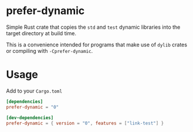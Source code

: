# prefer-dynamic

Simple Rust crate that copies the `std` and `test` dynamic libraries into the target directory at build time.

This is a convenience intended for programs that make use of `dylib` crates or compiling with `-Cprefer-dynamic`.

# Usage

Add to your `Cargo.toml`

```toml
[dependencies]
prefer-dynamic = "0"

[dev-dependencies]
prefer-dynamic = { version = "0", features = ["link-test"] }
```